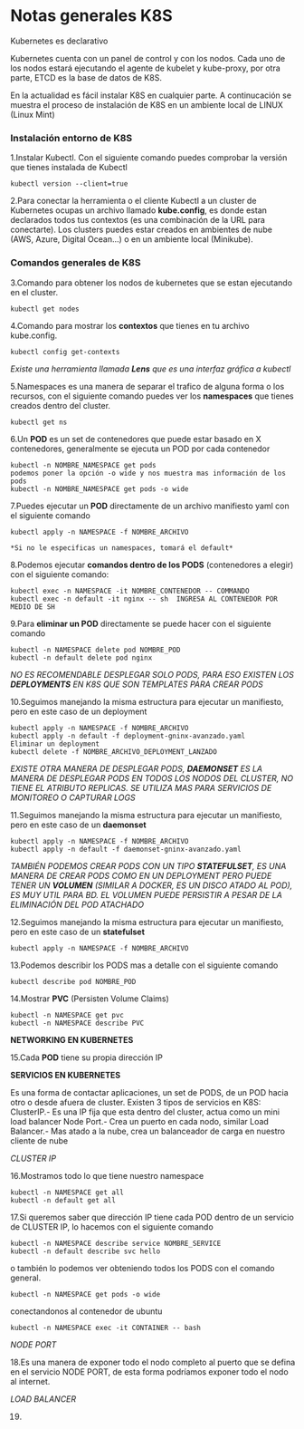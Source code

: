 # Notas generales K8S

Kubernetes es declarativo

Kubernetes cuenta con un panel de control y con los nodos. Cada uno de los nodos estará ejecutando el agente de kubelet y kube-proxy, por otra parte, ETCD es la base de datos de K8S.

En la actualidad es fácil instalar K8S en cualquier parte. A continucación se muestra el proceso de instalación de K8S en un ambiente local de LINUX (Linux Mint)

### Instalación entorno de K8S

1.Instalar Kubectl. Con el siguiente comando puedes comprobar la versión que tienes instalada de Kubectl
    
    kubectl version --client=true
    
2.Para conectar la herramienta o el cliente Kubectl a un cluster de Kubernetes ocupas un archivo llamado **kube.config**, es donde estan declarados todos tus contextos (es una combinación de la URL para conectarte). Los clusters puedes estar creados en ambientes de nube (AWS, Azure, Digital Ocean...) o en un ambiente local (Minikube).

### Comandos generales de K8S
3.Comando para obtener los nodos de kubernetes que se estan ejecutando en el cluster.

    kubectl get nodes

4.Comando para mostrar los **contextos** que tienes en tu archivo kube.config.

    kubectl config get-contexts

*Existe una herramienta llamada **Lens** que es una interfaz gráfica a kubectl*

5.Namespaces es una manera de separar el trafico de alguna forma o los recursos, con el siguiente comando puedes ver los **namespaces** que tienes creados dentro del cluster.

    kubectl get ns

6.Un **POD** es un set de contenedores que puede estar basado en X contenedores, generalmente se ejecuta un POD por cada contenedor

    kubectl -n NOMBRE_NAMESPACE get pods
    podemos poner la opción -o wide y nos muestra mas información de los pods
    kubectl -n NOMBRE_NAMESPACE get pods -o wide

7.Puedes ejecutar un **POD** directamente de un archivo manifiesto yaml con el siguiente comando

    kubectl apply -n NAMESPACE -f NOMBRE_ARCHIVO

    *Si no le especificas un namespaces, tomará el default*

8.Podemos ejecutar **comandos dentro de los PODS** (contenedores a elegir) con el siguiente comando:

    kubectl exec -n NAMESPACE -it NOMBRE_CONTENEDOR -- COMMANDO
    kubectl exec -n default -it nginx -- sh  INGRESA AL CONTENEDOR POR MEDIO DE SH

9.Para **eliminar un POD** directamente se puede hacer con el siguiente comando

    kubectl -n NAMESPACE delete pod NOMBRE_POD
    kubectl -n default delete pod nginx

*NO ES RECOMENDABLE DESPLEGAR SOLO PODS, PARA ESO EXISTEN LOS **DEPLOYMENTS** EN K8S QUE SON TEMPLATES PARA CREAR PODS*

10.Seguimos manejando la misma estructura para ejecutar un manifiesto, pero en este caso de un deployment

    kubectl apply -n NAMESPACE -f NOMBRE_ARCHIVO
    kubectl apply -n default -f deployment-gninx-avanzado.yaml
    Eliminar un deployment
    kubectl delete -f NOMBRE_ARCHIVO_DEPLOYMENT_LANZADO

*EXISTE OTRA MANERA DE DESPLEGAR PODS, **DAEMONSET** ES LA MANERA DE DESPLEGAR PODS EN TODOS LOS NODOS DEL CLUSTER, NO TIENE EL ATRIBUTO REPLICAS. SE UTILIZA MAS PARA SERVICIOS DE MONITOREO O CAPTURAR LOGS*

11.Seguimos manejando la misma estructura para ejecutar un manifiesto, pero en este caso de un **daemonset**

    kubectl apply -n NAMESPACE -f NOMBRE_ARCHIVO
    kubectl apply -n default -f daemonset-gninx-avanzado.yaml

*TAMBIÉN PODEMOS CREAR PODS CON UN TIPO **STATEFULSET**, ES UNA MANERA DE CREAR PODS COMO EN UN DEPLOYMENT PERO PUEDE TENER UN **VOLUMEN** (SIMILAR A DOCKER, ES UN DISCO ATADO AL POD), ES MUY UTIL PARA BD. EL VOLUMEN PUEDE PERSISTIR A PESAR DE LA ELIMINACIÓN DEL POD ATACHADO*

12.Seguimos manejando la misma estructura para ejecutar un manifiesto, pero en este caso de un **statefulset**
    
    kubectl apply -n NAMESPACE -f NOMBRE_ARCHIVO

13.Podemos describir los PODS mas a detalle con el siguiente comando
    
    kubectl describe pod NOMBRE_POD

14.Mostrar **PVC** (Persisten Volume Claims)
    
    kubectl -n NAMESPACE get pvc
    kubectl -n NAMESPACE describe PVC

**NETWORKING EN KUBERNETES**

15.Cada **POD** tiene su propia dirección IP

**SERVICIOS EN KUBERNETES**

Es una forma de contactar aplicaciones, un set de PODS, de un POD hacia otro o desde afuera de cluster.
Existen 3 tipos de servicios en K8S: 
    ClusterIP.- Es una IP fija que esta dentro del cluster, actua como un mini load balancer 
    Node Port.- Crea un puerto en cada nodo, similar
    Load Balancer.- Mas atado a la nube, crea un balanceador de carga en nuestro cliente de nube

*CLUSTER IP*

16.Mostramos todo lo que tiene nuestro namespace

    kubectl -n NAMESPACE get all
    kubectl -n default get all

17.Si queremos saber que dirección IP tiene cada POD dentro de un servicio de CLUSTER IP, lo hacemos con el siguiente comando

    kubectl -n NAMESPACE describe service NOMBRE_SERVICE
    kubectl -n default describe svc hello

o también lo podemos ver obteniendo todos los PODS con el comando general.

    kubectl -n NAMESPACE get pods -o wide

conectandonos al contenedor de ubuntu

    kubectl -n NAMESPACE exec -it CONTAINER -- bash

*NODE PORT*

18.Es una manera de exponer todo el nodo completo al puerto que se defina en el servicio NODE PORT, de esta forma podríamos exponer todo el nodo al internet.

*LOAD BALANCER*

19.
